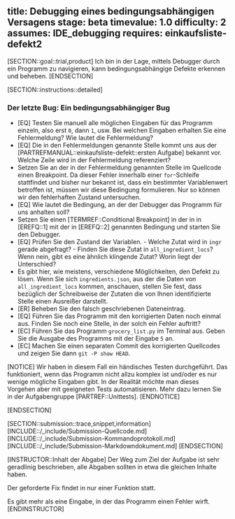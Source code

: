 title: Debugging eines bedingungsabhängigen Versagens
stage: beta
timevalue: 1.0
difficulty: 2
assumes: IDE_debugging
requires: einkaufsliste-defekt2
---
[SECTION::goal::trial,product]
Ich bin in der Lage, mittels Debugger durch ein Programm zu navigieren, kann 
bedingungsabhängige Defekte erkennen und beheben.
[ENDSECTION]

[SECTION::instructions::detailed]

### Der letzte Bug: Ein bedingungsabhängiger Bug

- [EQ] Testen Sie manuell alle möglichen Eingaben für das Programm einzeln, also erst `0`, dann 
  `1`, usw.
  Bei welchen Eingaben erhalten Sie eine Fehlermeldung?
  Wie lautet die Fehlermeldung?
- [EQ] Die in den Fehlermeldungen genannte Stelle kommt uns aus der 
  [PARTREFMANUAL::einkaufsliste-defekt::ersten Aufgabe] bekannt vor.
  Welche Zeile wird in der Fehlermeldung referenziert?
- Setzen Sie an der in der Fehlermeldung genannten Stelle im Quellcode einen Breakpoint.
  Da dieser Fehler innerhalb einer `for`-Schleife stattfindet und bisher nur bekannt ist, dass 
  ein bestimmter Variablenwert betroffen ist, müssen wir diese Bedingung formulieren.
  Nur so können wir den fehlerhaften Zustand untersuchen.
- [EQ] Wie lautet die Bedingung, an der der Debugger das Programm für uns anhalten soll?
- Setzen Sie einen [TERMREF::Conditional Breakpoint] in der in in [EREFQ::1] mit der in 
  [EREFQ::2] genannten Bedingung und starten Sie den Debugger.
- [EQ] Prüfen Sie den Zustand der Variablen. 
      - Welche Zutat wird in `ingr` gerade abgefragt?
      - Finden Sie diese Zutat in `all_ingredient_locs`? 
        Wenn nein, gibt es eine ähnlich klingende Zutat? Worin liegt der Unterschied?
- Es gibt hier, wie meistens, verschiedene Möglichkeiten, den Defekt zu lösen. 
  Wenn Sie sich `ingredients.json`, aus der die Daten von `all_ingredient_locs` kommen, 
  anschauen, stellen Sie fest, dass bezüglich der Schreibweise der Zutaten die von Ihnen 
  identifizierte Stelle einen Ausreißer darstellt.
- [ER] Beheben Sie den falsch geschriebenen Dateneintrag.
- [EQ] Führen Sie das Programm mit den korrigierten Daten noch einmal aus. 
  Finden Sie noch eine Stelle, in der solch ein Fehler auftritt?
- [EC] Führen Sie das Programm `grocery_list.py` im Terminal aus. 
  Geben Sie die Ausgabe des Programms mit der Eingabe `5` an.
- [EC] Machen Sie einen separaten Commit des korrigierten Quellcodes und zeigen Sie dann
  `git -P show HEAD`.

[NOTICE]
Wir haben in diesem Fall ein händisches Testen durchgeführt. 
Das funktioniert, wenn das Programm nicht allzu komplex ist und/oder es nur wenige mögliche 
Eingaben gibt. 
In der Realität möchte man dieses Vorgehen aber mit geeigneten Tests automatisieren.
Mehr dazu lernen Sie in der Aufgabengruppe [PARTREF::Unittests].
[ENDNOTICE]

[ENDSECTION]

[SECTION::submission::trace,snippet,information]
[INCLUDE::/_include/Submission-Quellcode.md]
[INCLUDE::/_include/Submission-Kommandoprotokoll.md]
[INCLUDE::/_include/Submission-Markdowndokument.md]
[ENDSECTION]

[INSTRUCTOR::Inhalt der Abgabe]
Der Weg zum Ziel der Aufgabe ist sehr geradlinig beschrieben, alle Abgaben sollten in etwa die 
gleichen Inhalte haben.

Der geforderte Fix findet in nur einer Funktion statt.

Es gibt mehr als eine Eingabe, in der das Programm einen Fehler wirft.
[ENDINSTRUCTOR]
